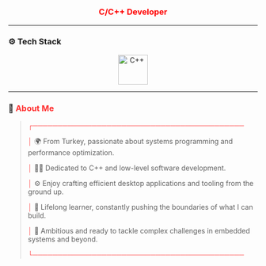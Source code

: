 <h1 align="center">
  <span style="color:#FF3131; font-weight:bold;"></span>
</h1>
<h3 align="center" style="color:#ff0000;">C/C++ Developer</h3>

---

### ⚙️ Tech Stack

<p align="center">
  <img src="https://cdn.jsdelivr.net/gh/devicons/devicon/icons/cplusplus/cplusplus-original.svg" title="C++" alt="C++" width="60" height="60" />
</p>

---

### 🧠 <span style="color:#FF3131;">About Me</span>

<blockquote>
  <p><strong style="color:#FF5555;">┌───────────────────────────────────────────</strong></p>
  <p><strong style="color:#FF5555;">│</strong> 🌍 From Turkey, passionate about systems programming and performance optimization.</p>
  <p><strong style="color:#FF5555;">│</strong> 👨‍💻 Dedicated to C++ and low-level software development.</p>
  <p><strong style="color:#FF5555;">│</strong> ⚙️ Enjoy crafting efficient desktop applications and tooling from the ground up.</p>
  <p><strong style="color:#FF5555;">│</strong> 🧠 Lifelong learner, constantly pushing the boundaries of what I can build.</p>
  <p><strong style="color:#FF5555;">│</strong> 🚀 Ambitious and ready to tackle complex challenges in embedded systems and beyond.</p>
  <p><strong style="color:#FF5555;">└───────────────────────────────────────────</strong></p>
</blockquote>
